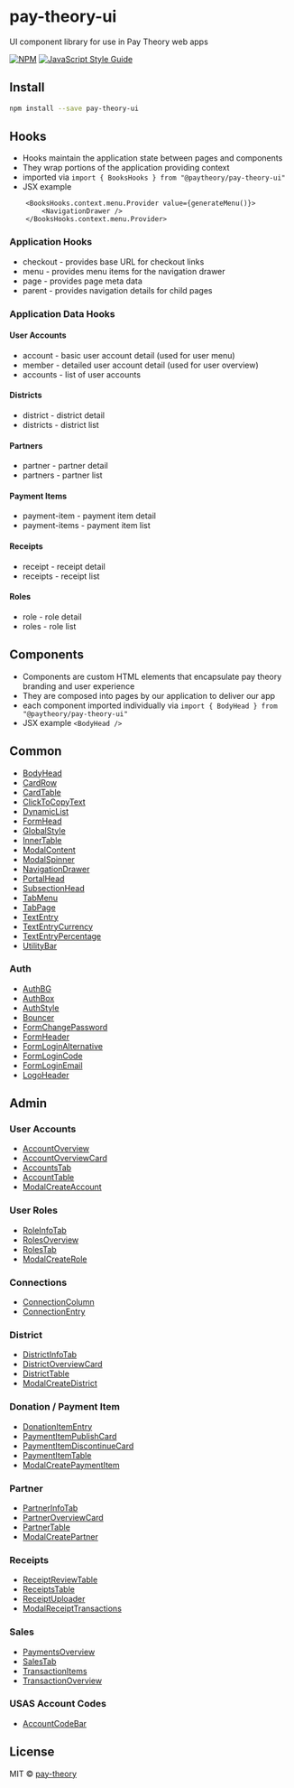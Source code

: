 # pay-theory-ui
UI component library for use in Pay Theory web apps

[![NPM](https://img.shields.io/npm/v/test.svg)](https://www.npmjs.com/package/test) [![JavaScript Style Guide](https://img.shields.io/badge/code_style-standard-brightgreen.svg)](https://standardjs.com)

## Install

```bash
npm install --save pay-theory-ui
```

## Hooks
* Hooks maintain the application state between pages and components
* They wrap portions of the application providing context
* imported via ```import { BooksHooks } from "@paytheory/pay-theory-ui"```
* JSX example
```
    <BooksHooks.context.menu.Provider value={generateMenu()}>
        <NavigationDrawer />
    </BooksHooks.context.menu.Provider>
```

### Application Hooks
* checkout - provides base URL for checkout links
* menu - provides menu items for the navigation drawer
* page - provides page meta data
* parent - provides navigation details for child pages

### Application Data Hooks

#### User Accounts
* account - basic user account detail (used for user menu)
* member - detailed user account detail (used for user overview)
* accounts - list of user accounts

#### Districts
* district - district detail
* districts - district list

#### Partners
* partner - partner detail
* partners - partner list

#### Payment Items
* payment-item - payment item detail
* payment-items - payment item list

#### Receipts
* receipt - receipt detail
* receipts - receipt list

#### Roles
* role - role detail
* roles - role list

## Components
* Components are custom HTML elements that encapsulate pay theory branding and user experience
* They are composed into pages by our application to deliver our app
* each component imported individually via ```import { BodyHead } from "@paytheory/pay-theory-ui"```
* JSX example ```<BodyHead />```

## Common
* [BodyHead](https://github.com/pay-theory/pay-theory-ui/tree/master/src/common/BodyHead)
* [CardRow](https://github.com/pay-theory/pay-theory-ui/tree/master/src/common/CardRow)
* [CardTable](https://github.com/pay-theory/pay-theory-ui/tree/master/src/common/CardTable)
* [ClickToCopyText](https://github.com/pay-theory/pay-theory-ui/tree/master/src/common/ClickToCopyText)
* [DynamicList](https://github.com/pay-theory/pay-theory-ui/tree/master/src/common/DynamicList)
* [FormHead](https://github.com/pay-theory/pay-theory-ui/tree/master/src/common/FormHead)
* [GlobalStyle](https://github.com/pay-theory/pay-theory-ui/tree/master/src/common/components/GlobalStyle)
* [InnerTable](https://github.com/pay-theory/pay-theory-ui/tree/master/src/common/InnerTable)
* [ModalContent](https://github.com/pay-theory/pay-theory-ui/tree/master/src/common/ModalContent)
* [ModalSpinner](https://github.com/pay-theory/pay-theory-ui/tree/master/src/common/ModalSpinner)
* [NavigationDrawer](https://github.com/pay-theory/pay-theory-ui/tree/master/src/common/NavigationDrawer)
* [PortalHead](https://github.com/pay-theory/pay-theory-ui/tree/master/src/common/PortalHead)
* [SubsectionHead](https://github.com/pay-theory/pay-theory-ui/tree/master/src/common/SubsectionHead)
* [TabMenu](https://github.com/pay-theory/pay-theory-ui/tree/master/src/common/TabMenu)
* [TabPage](https://github.com/pay-theory/pay-theory-ui/tree/master/src/common/TabPage)
* [TextEntry](https://github.com/pay-theory/pay-theory-ui/tree/master/src/common/TextEntry)
* [TextEntryCurrency](https://github.com/pay-theory/pay-theory-ui/tree/master/src/common/TextEntryCurrency)
* [TextEntryPercentage](https://github.com/pay-theory/pay-theory-ui/tree/master/src/common/TextEntryPercentage)
* [UtilityBar](https://github.com/pay-theory/pay-theory-ui/tree/master/src/common/UtilityBar)

### Auth
* [AuthBG](https://github.com/pay-theory/pay-theory-ui/tree/dev/src/common/auth/AuthBg)
* [AuthBox](https://github.com/pay-theory/pay-theory-ui/tree/dev/src/common/auth/AuthBox)
* [AuthStyle](https://github.com/pay-theory/pay-theory-ui/tree/dev/src/common/auth/AuthStyle)
* [Bouncer](https://github.com/pay-theory/pay-theory-ui/tree/dev/src/common/auth/Bouncer)
* [FormChangePassword](https://github.com/pay-theory/pay-theory-ui/tree/dev/src/common/auth/FormChangePassword)
* [FormHeader](https://github.com/pay-theory/pay-theory-ui/tree/dev/src/common/auth/FormHeader)
* [FormLoginAlternative](https://github.com/pay-theory/pay-theory-ui/tree/dev/src/common/auth/FormLoginAlternative)
* [FormLoginCode](https://github.com/pay-theory/pay-theory-ui/tree/dev/src/common/auth/FormLoginCode)
* [FormLoginEmail](https://github.com/pay-theory/pay-theory-ui/tree/dev/src/common/auth/FormLoginEmail)
* [LogoHeader](https://github.com/pay-theory/pay-theory-ui/tree/dev/src/common/auth/LoginHeader)



## Admin

### User Accounts
* [AccountOverview](https://github.com/pay-theory/pay-theory-ui/tree/master/src/admin/AccountOverview)
* [AccountOverviewCard](https://github.com/pay-theory/pay-theory-ui/tree/master/src/admin/AccountOverviewCard)
* [AccountsTab](https://github.com/pay-theory/pay-theory-ui/tree/master/src/admin/AccountsTab)
* [AccountTable](https://github.com/pay-theory/pay-theory-ui/tree/master/src/admin/AccountTable)
* [ModalCreateAccount](https://github.com/pay-theory/pay-theory-ui/tree/master/src/admin/ModalCreateAccount)

### User Roles
* [RoleInfoTab](https://github.com/pay-theory/pay-theory-ui/tree/master/src/admin/RoleInfoTab)
* [RolesOverview](https://github.com/pay-theory/pay-theory-ui/tree/master/src/admin/RolesOverview)
* [RolesTab](https://github.com/pay-theory/pay-theory-ui/tree/master/src/admin/RolesTab)
* [ModalCreateRole](https://github.com/pay-theory/pay-theory-ui/tree/master/src/admin/ModalCreateRole)

### Connections
* [ConnectionColumn](https://github.com/pay-theory/pay-theory-ui/tree/master/src/admin/ConnectionColumn)
* [ConnectionEntry](https://github.com/pay-theory/pay-theory-ui/tree/master/src/admin/ConnectionEntry)

### District
* [DistrictInfoTab](https://github.com/pay-theory/pay-theory-ui/tree/master/src/admin/DistrictInfoTab)
* [DistrictOverviewCard](https://github.com/pay-theory/pay-theory-ui/tree/master/src/admin/DistrictOverviewCard)
* [DistrictTable](https://github.com/pay-theory/pay-theory-ui/tree/master/src/admin/DistrictTable)
* [ModalCreateDistrict](https://github.com/pay-theory/pay-theory-ui/tree/master/src/admin/ModalCreateDistrict)

### Donation / Payment Item
* [DonationItemEntry](https://github.com/pay-theory/pay-theory-ui/tree/master/src/admin/DonationItemEntry)
* [PaymentItemPublishCard](https://github.com/pay-theory/pay-theory-ui/tree/master/src/admin/PaymentItemPublishCard)
* [PaymentItemDiscontinueCard](https://github.com/pay-theory/pay-theory-ui/tree/master/src/admin/PaymentItemDiscontinueCard)
* [PaymentItemTable](https://github.com/pay-theory/pay-theory-ui/tree/master/src/admin/PaymentItemTable)
* [ModalCreatePaymentItem](https://github.com/pay-theory/pay-theory-ui/tree/master/src/admin/ModalCreatePaymentItem)

### Partner
* [PartnerInfoTab](https://github.com/pay-theory/pay-theory-ui/tree/master/src/admin/PartnerInfoTab)
* [PartnerOverviewCard](https://github.com/pay-theory/pay-theory-ui/tree/master/src/admin/PartnerOverviewCard)
* [PartnerTable](https://github.com/pay-theory/pay-theory-ui/tree/master/src/admin/PartnerTable)
* [ModalCreatePartner](https://github.com/pay-theory/pay-theory-ui/tree/master/src/admin/ModalCreatePartner)

### Receipts
* [ReceiptReviewTable](https://github.com/pay-theory/pay-theory-ui/tree/master/src/admin/ReceiptReviewTable)
* [ReceiptsTable](https://github.com/pay-theory/pay-theory-ui/tree/master/src/admin/ReceiptsTable)
* [ReceiptUploader](https://github.com/pay-theory/pay-theory-ui/tree/master/src/admin/ReceiptUploader)
* [ModalReceiptTransactions](https://github.com/pay-theory/pay-theory-ui/tree/master/src/admin/ModalReceiptTransactions)

### Sales
* [PaymentsOverview](https://github.com/pay-theory/pay-theory-ui/tree/master/src/admin/PaymentsOverview)
* [SalesTab](https://github.com/pay-theory/pay-theory-ui/tree/master/src/admin/SalesTab)
* [TransactionItems](https://github.com/pay-theory/pay-theory-ui/tree/master/src/admin/TransactionItems)
* [TransactionOverview](https://github.com/pay-theory/pay-theory-ui/tree/master/src/admin/TransactionOverview)

### USAS Account Codes
* [AccountCodeBar](https://github.com/pay-theory/pay-theory-ui/tree/master/src/admin/AccountCodeBar)

## License

MIT © [pay-theory](https://github.com/pay-theory)


